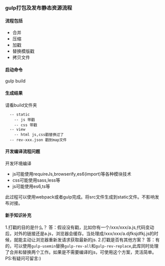 ### gulp打包及发布静态资源流程

#### 流程包括
- 合并
- 压缩
- 加戳
- 替换模版戳
- 拷贝文件

#### 启动命令
gulp build


#### 生成结果
请看build文件夹

```
  -- static
    -- js 带戳
    -- css 带戳
  -- view
    -- html js,css戳替换过了
  -- rev-xxx.json 戳到map文件
```


#### 开发编译流程问题
开发环境编译
- js可能使用requireJs,browserify,es6(import)等各种模块技术
- css可能使用sass,less等
- js可能使用es6,ts等

此过程可以使用webpack或者gulp完成。将src文件生成到static文件。不影响发布对接。


#### 新手知识补充
1.打戳的目的是什么？
答：假设没有戳，比如你有一个/xxx/xxx/a.js,代码变动后，对外的链接还是a.js，浏览器会缓存。当处理成/xxx/xxx/a.djfksjdfkj.js的时候，就能主动让浏览器重新发请求获取最新的js.
2.打戳是否有其他方案？
答：有的，可以使用`gulp-usemin`替换`gulp-rev-all`和`gulp-rev-replace`,此库同时处理了合并和替换两个工作。如果是不需要编译的js，可使用这个方案，灵活简单。PS:有疑问可留言:)